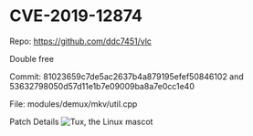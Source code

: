 # CVE-2019-12874

Repo: https://github.com/ddc7451/vlc

Double free

Commit: 81023659c7de5ac2637b4a879195efef50846102 and 53632798050d57d11e1b7e09009ba8a7e0cc1e40

File: modules/demux/mkv/util.cpp

Patch Details
![Tux, the Linux mascot](https://github.com/ahaShiyu/CVE-2019-12874/blob/main/img.png)
